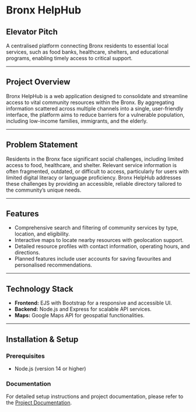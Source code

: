 # Bronx HelpHub

## Elevator Pitch
A centralised platform connecting Bronx residents to essential local services, such as food banks, healthcare, shelters, and educational programs, enabling timely access to critical support.

---

## Project Overview
Bronx HelpHub is a web application designed to consolidate and streamline access to vital community resources within the Bronx. By aggregating information scattered across multiple channels into a single, user-friendly interface, the platform aims to reduce barriers for a vulnerable population, including low-income families, immigrants, and the elderly.

---

## Problem Statement
Residents in the Bronx face significant social challenges, including limited access to food, healthcare, and shelter. Relevant service information is often fragmented, outdated, or difficult to access, particularly for users with limited digital literacy or language proficiency. Bronx HelpHub addresses these challenges by providing an accessible, reliable directory tailored to the community’s unique needs.

---

## Features
- Comprehensive search and filtering of community services by type, location, and eligibility.
- Interactive maps to locate nearby resources with geolocation support.
- Detailed resource profiles with contact information, operating hours, and directions.
- Planned features include user accounts for saving favourites and personalised recommendations.

---

## Technology Stack
- **Frontend:** EJS with Bootstrap for a responsive and accessible UI.
- **Backend:** Node.js and Express for scalable API services.
- **Maps:** Google Maps API for geospatial functionalities.

---

## Installation & Setup

### Prerequisites
- Node.js (version 14 or higher)

### Documentation
For detailed setup instructions and project documentation, please refer to the [Project Documentation](https://docs.google.com/document/d/1LMO3XEovAzKTwveZHve9YATes8Ntea1wopBcr2OhOJI/edit?usp=sharing).
